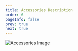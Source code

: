 ```yaml
---
title: Accessories Description
order: 6
pageInfo: false
prev: true
next: true
---
```


![Accessories Image](/image/EX.jpg)
